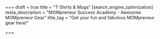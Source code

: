 +++
draft = true
title = "T-Shirts & Mugs"
[search_engine_optimization]
meta_description = "MOMpreneur Success Academy - Awesome MOMpreneur Gear"
title_tag = "Get your fun and fabulous MOMpreneur gear here!"

+++
